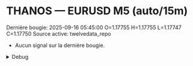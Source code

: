 # THANOS — EURUSD M5 (auto/15m)
Dernière bougie: 2025-09-16 05:45:00  O=1.17755  H=1.17755  L=1.17747  C=1.17750
Source active: twelvedata_repo

- Aucun signal sur la dernière bougie.

<details><summary>Debug</summary>

- TD_API_KEY manquant.

</details>
